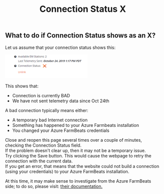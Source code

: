 ﻿---
title: Connection Status X
permalink: /connectionStatusX
classes: wide
header:
  overlay_color: "#000000"
  overlay_filter: "0.0"
  overlay_image: /assets/vendor/weatherlink/images/landing.jpg
---

## What to do if Connection Status shows as an X?

Let us assume that your connection status shows this:  
  
![connectionStatus](./images/connectionStatus.png)  
  
This shows that:

  - Connection is currently BAD
  - We have not sent telemetry data since Oct 24th

A bad connection typically means either:

  - A temporary bad Internet connection
  - Something has happened to your Azure Farmbeats installation
  - You changed your Azure FarmBeats credentials

Close and reopen this page several times over a couple of minutes,
checking the Connection Status field.  
If the problem doesn't clear up, then it may not be a temporary issue.  
Try clicking the Save button. This would cause the webpage to retry the
connection with the current data.  
If you get an error, that means that the website could not build a
connection (using your credentials) to your Azure FarmBeats
installation.  
  
At this time, it may make sense to investigate from the Azure FarmBeats
side; to do so, please visit: [their documentation.](https://aka.ms/FarmBeatsdocumentation)


